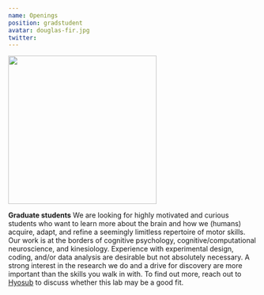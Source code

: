 ```yaml
---
name: Openings
position: gradstudent
avatar: douglas-fir.jpg
twitter: 
---
```


<img width="300" src="{{site.baseurl}}/images/people/{{page.avatar}}" data-action="zoom">

**Graduate students** 
We are looking for highly motivated and curious students who want to learn more about the brain and how we (humans) acquire, adapt, and refine a seemingly limitless repertoire of motor skills. Our work is at the borders of cognitive psychology, cognitive/computational neuroscience, and kinesiology. Experience with experimental design, coding, and/or data analysis are desirable but not absolutely necessary. A strong interest in the research we do and a drive for discovery are more important than the skills you walk in with. To find out more, reach out to [Hyosub](https://ccmlab.org/people/hyosub_kim/index.html) to discuss whether this lab may be a good fit. 